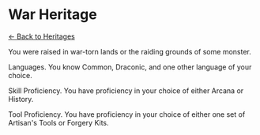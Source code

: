 # War Heritage

[<- Back to Heritages](./index.md)

You were raised in war-torn lands or the raiding grounds of some monster.

Languages. You know Common, Draconic, and one other language of your choice.

Skill Proficiency. You have proficiency in your choice of either Arcana or History.

Tool Proficiency. You have proficiency in your choice of either one set of Artisan's Tools or Forgery Kits.